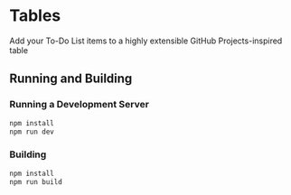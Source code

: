# Tables
Add your To-Do List items to a highly extensible GitHub Projects-inspired table
## Running and Building
### Running a Development Server
```bash
npm install
npm run dev
```
### Building
```bash
npm install
npm run build
```